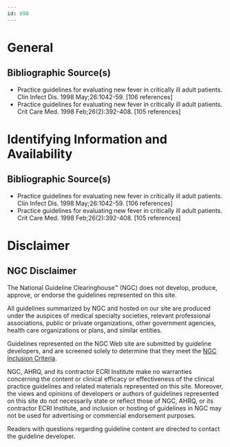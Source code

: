 ```yaml
---
id: 698
---
```


# General

## Bibliographic Source(s)

- Practice guidelines for evaluating new fever in critically ill adult patients. Clin Infect Dis. 1998 May;26:1042-59. [106 references]
- Practice guidelines for evaluating new fever in critically ill adult patients. Crit Care Med. 1998 Feb;26(2):392-408. [105 references]

# Identifying Information and Availability

## Bibliographic Source(s)

- Practice guidelines for evaluating new fever in critically ill adult patients. Clin Infect Dis. 1998 May;26:1042-59. [106 references]
- Practice guidelines for evaluating new fever in critically ill adult patients. Crit Care Med. 1998 Feb;26(2):392-408. [105 references]

# Disclaimer

## NGC Disclaimer

The National Guideline Clearinghouse™ (NGC) does not develop, produce, approve, or endorse the guidelines represented on this site.

All guidelines summarized by NGC and hosted on our site are produced under the auspices of medical specialty societies, relevant professional associations, public or private organizations, other government agencies, health care organizations or plans, and similar entities.

Guidelines represented on the NGC Web site are submitted by guideline developers, and are screened solely to determine that they meet the [NGC Inclusion Criteria](/help-and-about/summaries/inclusion-criteria).

NGC, AHRQ, and its contractor ECRI Institute make no warranties concerning the content or clinical efficacy or effectiveness of the clinical practice guidelines and related materials represented on this site. Moreover, the views and opinions of developers or authors of guidelines represented on this site do not necessarily state or reflect those of NGC, AHRQ, or its contractor ECRI Institute, and inclusion or hosting of guidelines in NGC may not be used for advertising or commercial endorsement purposes.

Readers with questions regarding guideline content are directed to contact the guideline developer.


